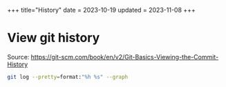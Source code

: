 +++
title="History"
date = 2023-10-19
updated = 2023-11-08
+++

# View git history

Source: <https://git-scm.com/book/en/v2/Git-Basics-Viewing-the-Commit-History>

```sh
git log --pretty=format:"%h %s" --graph
```